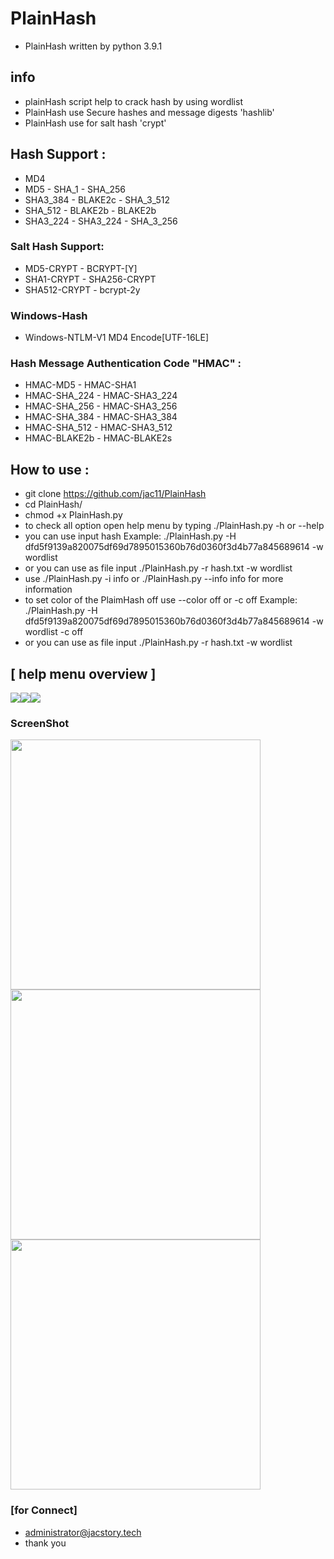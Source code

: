# PlainHash
* PlainHash written by python 3.9.1

## info 
* plainHash script help to  crack hash by using wordlist
* PlainHash use Secure hashes and message digests 'hashlib'
* PlainHash use for salt hash 'crypt' 

##  Hash Support : 
* MD4
* MD5  - SHA_1 - SHA_256
* SHA3_384 - BLAKE2c - SHA_3_512
* SHA_512  - BLAKE2b - BLAKE2b 
* SHA3_224 - SHA3_224  - SHA_3_256
### Salt Hash Support:
* MD5-CRYPT  - BCRYPT-[Y]
* SHA1-CRYPT - SHA256-CRYPT
* SHA512-CRYPT  - bcrypt-2y
### Windows-Hash
* Windows-NTLM-V1 MD4 Encode[UTF-16LE]
### Hash Message Authentication Code "HMAC" : 
 
* HMAC-MD5       - HMAC-SHA1  
* HMAC-SHA_224   - HMAC-SHA3_224
* HMAC-SHA_256   - HMAC-SHA3_256
* HMAC-SHA_384   - HMAC-SHA3_384   
* HMAC-SHA_512   - HMAC-SHA3_512
* HMAC-BLAKE2b   - HMAC-BLAKE2s


## How to use :
* git clone https://github.com/jac11/PlainHash
* cd PlainHash/
* chmod +x PlainHash.py
* to check all  option open help menu by typing ./PlainHash.py -h or --help
* you can use input hash Example: ./PlainHash.py -H dfd5f9139a820075df69d7895015360b76d0360f3d4b77a845689614 -w wordlist
* or you can use as file input ./PlainHash.py -r hash.txt -w wordlist
* use ./PlainHash.py  -i info  or ./PlainHash.py  --info info for more information
* to set color of the PlaimHash off use --color off or -c off Example: ./PlainHash.py -H dfd5f9139a820075df69d7895015360b76d0360f3d4b77a845689614 -w wordlist -c off
* or you can use as file input ./PlainHash.py -r hash.txt -w wordlist
##  [ help menu overview ] 
 <img src = "images/5.png"><img src = "images/8.png"><img src = "images/9.png" >
  

### ScreenShot
 <img src = "images/2.gif" width=400> <img src = "images/7.gif" width=400>  <img src = "images/3.png" width=400> 
  
### [for Connect]
* administrator@jacstory.tech
* thank you 
